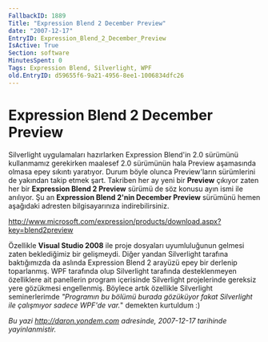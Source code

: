 ```yaml
---
FallbackID: 1889
Title: "Expression Blend 2 December Preview"
date: "2007-12-17"
EntryID: Expression_Blend_2_December_Preview
IsActive: True
Section: software
MinutesSpent: 0
Tags: Expression Blend, Silverlight, WPF
old.EntryID: d59655f6-9a21-4956-8ee1-1006834dfc26
---
```

# Expression Blend 2 December Preview
Silverlight uygulamaları hazırlarken Expression Blend'in 2.0 sürümünü
kullanmamız gerekirken maalesef 2.0 sürümünün hala Preview aşamasında
olmasa epey sıkıntı yaratıyor. Durum böyle olunca Preview'ların
sürümlerini de yakından takip etmek şart. Takriben her ay yeni bir
**Preview** çıkıyor zaten her bir **Expression Blend 2 Preview** sürümü
de söz konusu ayın ismi ile anılıyor. Şu an **Expression Blend 2'nin
December Preview** sürümünü hemen aşağıdaki adresten bilgisayarınıza
indirebilirsiniz.

<http://www.microsoft.com/expression/products/download.aspx?key=blend2preview>

Özellikle **Visual Studio 2008** ile proje dosyaları uyumluluğunun
gelmesi zaten beklediğimiz bir gelişmeydi. Diğer yandan Silverlight
tarafına baktığımızda da aslında Expression Blend 2 arayüzü epey bir
derlenip toparlanmış. WPF tarafında olup Silverlight tarafında
desteklenmeyen özelliklere ait panellerin program içerisinde Silverlight
projelerinde gereksiz yere gözükmesi engellenmiş. Böylece artık
özellikle Silverlight seminerlerimde *"Programın bu bölümü burada
gözüküyor fakat Silverlight ile çalışmıyor sadece WPF'de var.*" demekten
kurtuldum :)



*Bu yazi http://daron.yondem.com adresinde, 2007-12-17 tarihinde yayinlanmistir.*
